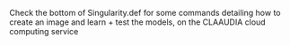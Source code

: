 Check the bottom of Singularity.def for some commands detailing how to create an image and learn + test the models, on the CLAAUDIA cloud computing service
